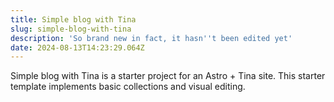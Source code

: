 ```yaml
---
title: Simple blog with Tina
slug: simple-blog-with-tina
description: 'So brand new in fact, it hasn''t been edited yet'
date: 2024-08-13T14:23:29.064Z
---
```


Simple blog with Tina is a starter project for an Astro + Tina site. This starter template implements basic collections and visual editing.  
